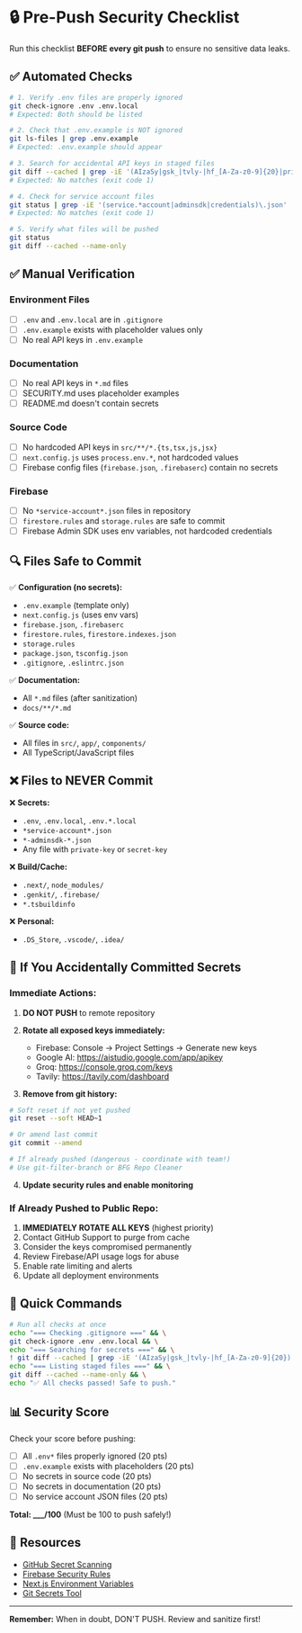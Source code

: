 # 🔒 Pre-Push Security Checklist

Run this checklist **BEFORE every git push** to ensure no sensitive data leaks.

## ✅ Automated Checks

```bash
# 1. Verify .env files are properly ignored
git check-ignore .env .env.local
# Expected: Both should be listed

# 2. Check that .env.example is NOT ignored
git ls-files | grep .env.example
# Expected: .env.example should appear

# 3. Search for accidental API keys in staged files
git diff --cached | grep -iE '(AIzaSy|gsk_|tvly-|hf_[A-Za-z0-9]{20}|private[_-]?key|secret[_-]?key)'
# Expected: No matches (exit code 1)

# 4. Check for service account files
git status | grep -iE '(service.*account|adminsdk|credentials)\.json'
# Expected: No matches (exit code 1)

# 5. Verify what files will be pushed
git status
git diff --cached --name-only
```

## ✅ Manual Verification

### Environment Files
- [ ] `.env` and `.env.local` are in `.gitignore`
- [ ] `.env.example` exists with placeholder values only
- [ ] No real API keys in `.env.example`

### Documentation
- [ ] No real API keys in `*.md` files
- [ ] SECURITY.md uses placeholder examples
- [ ] README.md doesn't contain secrets

### Source Code
- [ ] No hardcoded API keys in `src/**/*.{ts,tsx,js,jsx}`
- [ ] `next.config.js` uses `process.env.*`, not hardcoded values
- [ ] Firebase config files (`firebase.json`, `.firebaserc`) contain no secrets

### Firebase
- [ ] No `*service-account*.json` files in repository
- [ ] `firestore.rules` and `storage.rules` are safe to commit
- [ ] Firebase Admin SDK uses env variables, not hardcoded credentials

## 🔍 Files Safe to Commit

✅ **Configuration (no secrets):**
- `.env.example` (template only)
- `next.config.js` (uses env vars)
- `firebase.json`, `.firebaserc`
- `firestore.rules`, `firestore.indexes.json`
- `storage.rules`
- `package.json`, `tsconfig.json`
- `.gitignore`, `.eslintrc.json`

✅ **Documentation:**
- All `*.md` files (after sanitization)
- `docs/**/*.md`

✅ **Source code:**
- All files in `src/`, `app/`, `components/`
- All TypeScript/JavaScript files

## ❌ Files to NEVER Commit

❌ **Secrets:**
- `.env`, `.env.local`, `.env.*.local`
- `*service-account*.json`
- `*-adminsdk-*.json`
- Any file with `private-key` or `secret-key`

❌ **Build/Cache:**
- `.next/`, `node_modules/`
- `.genkit/`, `.firebase/`
- `*.tsbuildinfo`

❌ **Personal:**
- `.DS_Store`, `.vscode/`, `.idea/`

## 🚨 If You Accidentally Committed Secrets

### Immediate Actions:

1. **DO NOT PUSH** to remote repository
2. **Rotate all exposed keys immediately:**
   - Firebase: Console → Project Settings → Generate new keys
   - Google AI: https://aistudio.google.com/app/apikey
   - Groq: https://console.groq.com/keys
   - Tavily: https://tavily.com/dashboard

3. **Remove from git history:**
```bash
# Soft reset if not yet pushed
git reset --soft HEAD~1

# Or amend last commit
git commit --amend

# If already pushed (dangerous - coordinate with team!)
# Use git-filter-branch or BFG Repo Cleaner
```

4. **Update security rules and enable monitoring**

### If Already Pushed to Public Repo:

1. **IMMEDIATELY ROTATE ALL KEYS** (highest priority)
2. Contact GitHub Support to purge from cache
3. Consider the keys compromised permanently
4. Review Firebase/API usage logs for abuse
5. Enable rate limiting and alerts
6. Update all deployment environments

## 🎯 Quick Commands

```bash
# Run all checks at once
echo "=== Checking .gitignore ===" && \
git check-ignore .env .env.local && \
echo "=== Searching for secrets ===" && \
! git diff --cached | grep -iE '(AIzaSy|gsk_|tvly-|hf_[A-Za-z0-9]{20})' && \
echo "=== Listing staged files ===" && \
git diff --cached --name-only && \
echo "✅ All checks passed! Safe to push."
```

## 📊 Security Score

Check your score before pushing:

- [ ] All `.env*` files properly ignored (20 pts)
- [ ] `.env.example` exists with placeholders (20 pts)
- [ ] No secrets in source code (20 pts)
- [ ] No secrets in documentation (20 pts)
- [ ] No service account JSON files (20 pts)

**Total: ___/100** (Must be 100 to push safely!)

## 🔗 Resources

- [GitHub Secret Scanning](https://docs.github.com/en/code-security/secret-scanning)
- [Firebase Security Rules](https://firebase.google.com/docs/rules)
- [Next.js Environment Variables](https://nextjs.org/docs/basic-features/environment-variables)
- [Git Secrets Tool](https://github.com/awslabs/git-secrets)

---

**Remember:** When in doubt, DON'T PUSH. Review and sanitize first!
